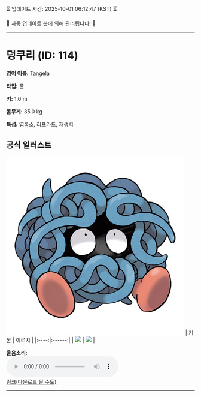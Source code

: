 
⏳ 업데이트 시간: 2025-10-01 06:12:47 (KST) ⏳

🤖 자동 업데이트 봇에 의해 관리됩니다! 🤖

---

# 덩쿠리 (ID: 114)
**영어 이름:** Tangela

**타입:** 풀

**키:** 1.0 m

**몸무게:** 35.0 kg

**특성:** 엽록소, 리프가드, 재생력

## 공식 일러스트
![](https://raw.githubusercontent.com/PokeAPI/sprites/master/sprites/pokemon/other/official-artwork/114.png)
| 기본 | 이로치 |
|:----:|:------:|
| <img src="http://play.pokemonshowdown.com/sprites/ani/tangela.gif" width="200"> | <img src="http://play.pokemonshowdown.com/sprites/ani-shiny/tangela.gif" width="200"> |

**울음소리:**<br><audio controls src="https://raw.githubusercontent.com/PokeAPI/cries/main/cries/pokemon/latest/114.ogg"></audio><br> [링크(다운로드 될 수도)](https://raw.githubusercontent.com/PokeAPI/cries/main/cries/pokemon/latest/114.ogg)


---
